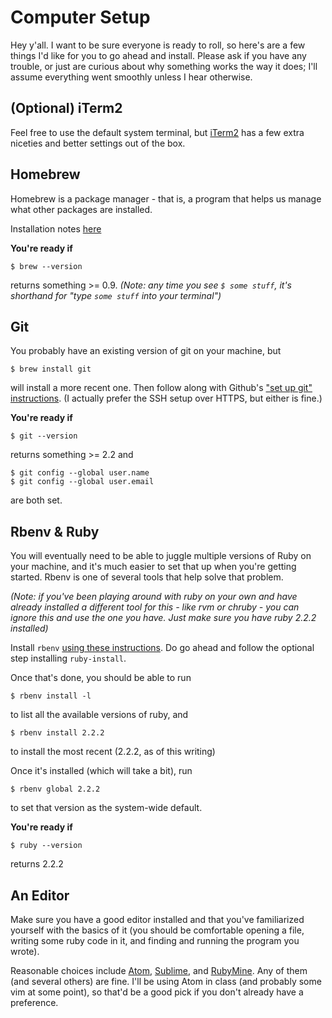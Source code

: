 # Computer Setup

Hey y'all. I want to be sure everyone is ready to roll, so here's are a few things I'd like for you to go ahead and install. Please ask if you have any trouble, or just are curious about why something works the way it does; I'll assume everything went smoothly unless I hear otherwise.

## (Optional) iTerm2

Feel free to use the default system terminal, but [iTerm2](https://www.iterm2.com/index.html) has a few extra niceties and better settings out of the box.

## Homebrew

Homebrew is a package manager - that is, a program that helps us manage what other packages are installed.

Installation notes [here](http://brew.sh/)

**You're ready if**

    $ brew --version

returns something >= 0.9. _(Note: any time you see `$ some stuff`, it's shorthand for "type `some stuff` into your terminal")_

## Git

You probably have an existing version of git on your machine, but

    $ brew install git

will install a more recent one. Then follow along with Github's ["set up git" instructions](https://help.github.com/articles/set-up-git/). (I actually prefer the SSH setup over HTTPS, but either is fine.)

**You're ready if**

    $ git --version

returns something >= 2.2 and

    $ git config --global user.name
    $ git config --global user.email

are both set.

## Rbenv & Ruby

You will eventually need to be able to juggle multiple versions of Ruby on your machine, and it's much easier to set that up when you're getting started. Rbenv is one of several tools that help solve that problem.

_(Note: if you've been playing around with ruby on your own and have already installed a different tool for this - like rvm or chruby - you can ignore this and use the one you have. Just make sure you have ruby 2.2.2 installed)_

Install `rbenv` [using these instructions](https://github.com/sstephenson/rbenv#basic-github-checkout). Do go ahead and follow the optional step installing `ruby-install`.

Once that's done, you should be able to run

    $ rbenv install -l

to list all the available versions of ruby, and

    $ rbenv install 2.2.2

to install the most recent (2.2.2, as of this writing)

Once it's installed (which will take a bit), run

    $ rbenv global 2.2.2

to set that version as the system-wide default.

**You're ready if**

    $ ruby --version

returns 2.2.2

## An Editor

Make sure you have a good editor installed and that you've familiarized yourself with the basics of it (you should be comfortable opening a file, writing some ruby code in it, and finding and running the program you wrote).

Reasonable choices include [Atom](https://atom.io/), [Sublime](http://www.sublimetext.com/), and [RubyMine](https://www.jetbrains.com/ruby/). Any of them (and several others) are fine. I'll be using Atom in class (and probably some vim at some point), so that'd be a good pick if you don't already have a preference.
